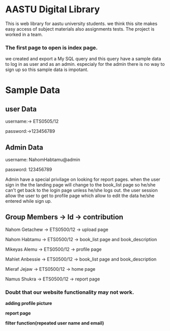 # **AASTU Digital Library**

This is web library for aastu university students.
we think this site makes easy access of subject materials also assignments tests.
The project is worked in a team.
### The first page to open is index page.

we created and export a My SQL query and this query have a sample data to log in as user and as an admin. especialy for the admin there is no way to sign up so this sample data is impotant.

# Sample Data

## user Data               

username:-> ETS0505/12         

password:->123456789          
##  Admin Data
username: NahomHabtamu@admin

password: 123456789


Admin have a special privilage on looking for report pages.
when the user sign in the the landing page will change to the book_list page so he/she can't get back to the login page unless he/she logs out.
the user session allow the user to get to profile page which allow to edit the data he/she entered while sign up.

## Group Members  ->   Id    ->        contribution
Nahom Getachew  ->  ETS0500/12   -> upload page 

Nahom Habtamu  ->   ETS0500/12  ->  book_list page and book_description

Mikeyas Alemu   ->  ETS0500/12  ->  profile page

Mahlet Anbessie  -> ETS0500/12  ->  book_list page and book_description 

Mieraf Jejaw    ->  ETS0500/12  ->  home page 

Namus Shukra    ->  ETS0500/12  ->  report page

### Doubt that our website functionality may not work.

**adding profile picture**

**report page**

**filter function(repeated user name and email)**


